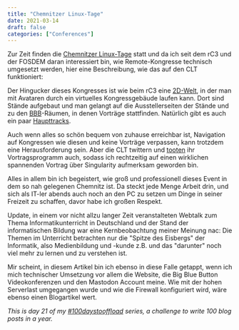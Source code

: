 ```yaml
---
title: "Chemnitzer Linux-Tage"
date: 2021-03-14
draft: false
categories: ["Conferences"]
---
```

Zur Zeit finden die [Chemnitzer Linux-Tage](https://chemnitzer.linux-tage.de/2021/de/) statt und da ich seit dem rC3 und der FOSDEM daran interessiert bin, wie Remote-Kongresse technisch umgesetzt werden, hier eine Beschreibung, wie das auf den CLT funktioniert:

Der Hingucker dieses Kongresses ist wie beim rC3 eine [2D-Welt](https://workadventu.re/faq#opensource), in der man mit Avataren durch ein virtuelles Kongressgebäude laufen kann. Dort sind Stände aufgebaut und man gelangt auf die Ausstellerseiten der Stände und zu den [BBB](https://bbb.live.linux-tage.de/gl/)-Räumen, in denen Vorträge stattfinden. Natürlich gibt es auch ein paar [Haupttracks](https://chemnitzer.linux-tage.de/2021/de/programm/vortraege).

Auch wenn alles so schön bequem von zuhause erreichbar ist, Navigation auf Kongressen wie diesen und keine Vorträge verpassen, kann trotzdem eine Herausforderung sein. Aber die CLT twittern und [tooten](https://fosstodon.org/web/accounts/100227) ihr Vortragsprogramm auch, sodass ich rechtzeitig auf einen wirklichen spannenden Vortrag über Singularity aufmerksam geworden bin.

Alles in allem bin ich begeistert, wie groß und professionell dieses Event in dem so nah gelegenen Chemnitz ist. Da steckt jede Menge Arbeit drin, und sich als IT-ler abends auch noch an den PC zu setzen um Dinge in seiner Freizeit zu schaffen, davor habe ich großen Respekt.

Update, in einem vor nicht allzu langer Zeit veranstalteten Webtalk zum Thema Informatikunterricht in Deutschland und der Stand der informatischen Bildung war eine Kernbeobachtung meiner Meinung nac: Die Themen im Unterricht betrachten nur die "Spitze des Eisbergs" der Informatik, also Medienbildung und -kunde z.B. und das "darunter" noch viel mehr zu lernen und zu verstehen ist.

Mir scheint, in diesem Artikel bin ich ebenso in diese Falle getappt, wenn ich mich technischer Umsetzung vor allem die Website, die Big Blue Button Videokonferenzen und den Mastodon Account meine. Wie mit der hohen Serverlast umgegangen wurde und wie die Firewall konfiguriert wird, wäre ebenso einen Blogartikel wert.

_This is day 21 of my [#100daystooffload](https://100daystooffload.com/) series, a challenge to write 100 blog posts in a year._